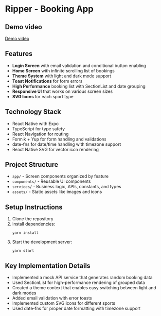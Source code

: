 # Ripper - Booking App

## Demo video

[Demo video](https://drive.google.com/file/d/1qP_EMlIl1ItlnvJ5dVKkHDUOryibilYK/view?usp=sharing)

## Features

- **Login Screen** with email validation and conditional button enabling
- **Home Screen** with infinite scrolling list of bookings
- **Theme System** with light and dark mode support
- **Toast Notifications** for form errors
- **High Performance** booking list with SectionList and date grouping
- **Responsive UI** that works on various screen sizes
- **SVG Icons** for each sport type

## Technology Stack

- React Native with Expo
- TypeScript for type safety
- React Navigation for routing
- Formik + Yup for form handling and validations
- date-fns for date/time handling with timezone support
- React Native SVG for vector icon rendering

## Project Structure

- `app/` - Screen components organized by feature
- `components/` - Reusable UI components
- `services/` - Business logic, APIs, constants, and types
- `assets/` - Static assets like images and icons

## Setup Instructions

1. Clone the repository
2. Install dependencies:
   ```
   yarn install
   ```
3. Start the development server:
   ```
   yarn start
   ```

## Key Implementation Details

- Implemented a mock API service that generates random booking data
- Used SectionList for high-performance rendering of grouped data
- Created a theme context that enables easy switching between light and dark modes
- Added email validation with error toasts
- Implemented custom SVG icons for different sports
- Used date-fns for proper date formatting with timezone support
